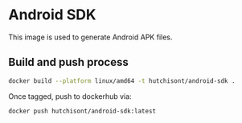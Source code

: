 # Android SDK

This image is used to generate Android APK files.

## Build and push process

```bash
docker build --platform linux/amd64 -t hutchisont/android-sdk .
```

Once tagged, push to dockerhub via:

```bash
docker push hutchisont/android-sdk:latest
```
